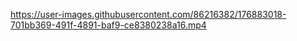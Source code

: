 


https://user-images.githubusercontent.com/86216382/176883018-701bb369-491f-4891-baf9-ce8380238a16.mp4

